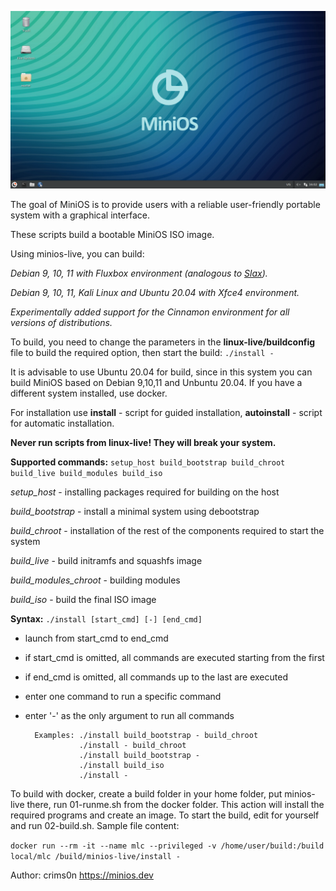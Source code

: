 [![MiniOS](images/minios.png)](https://minios.dev)

The goal of MiniOS is to provide users with a reliable user-friendly portable system with a graphical interface.

These scripts build a bootable MiniOS ISO image.

Using minios-live, you can build:

*Debian 9, 10, 11 with Fluxbox environment (analogous to [Slax](https://www.slax.org/)).*

*Debian 9, 10, 11, Kali Linux and Ubuntu 20.04 with Xfce4 environment.*

*Experimentally added support for the Cinnamon environment for all versions of distributions.*

To build, you need to change the parameters in the **linux-live/buildconfig** file to build the required option, then start the build: `./install -`

It is advisable to use Ubuntu 20.04 for build, since in this system you can build MiniOS based on Debian 9,10,11 and Unbuntu 20.04. If you have a different system installed, use docker. 

For installation use **install** - script for guided installation, **autoinstall** - script for automatic installation.

**Never run scripts from linux-live! They will break your system.**

**Supported commands:** `setup_host build_bootstrap build_chroot build_live build_modules build_iso`

*setup_host* - installing packages required for building on the host

*build_bootstrap* - install a minimal system using debootstrap

*build_chroot* - installation of the rest of the components required to start the system

*build_live* - build initramfs and squashfs image

*build_modules_chroot* - building modules

*build_iso* - build the final ISO image

**Syntax:** `./install [start_cmd] [-] [end_cmd]`
- launch from start_cmd to end_cmd
- if start_cmd is omitted, all commands are executed starting from the first
- if end_cmd is omitted, all commands up to the last are executed
- enter one command to run a specific command
- enter '-' as the only argument to run all commands

        Examples: ./install build_bootstrap - build_chroot
                  ./install - build_chroot
                  ./install build_bootstrap -
                  ./install build_iso
                  ./install -

To build with docker, create a build folder in your home folder, put minios-live there, run 01-runme.sh from the docker folder. This action will install the required programs and create an image. To start the build, edit for yourself and run 02-build.sh. Sample file content:

`docker run --rm -it --name mlc --privileged -v /home/user/build:/build local/mlc /build/minios-live/install -`

Author: crims0n <https://minios.dev>
